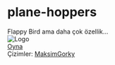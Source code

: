 # plane-hoppers
Flappy Bird ama daha çok özellik... \
![Logo](https://adigeweb.github.io/plane-hoppers/kaynak/logo.png "Logo") \
[Oyna](https://adigeweb.github.io/plane-hoppers) \
Çizimler: [MaksimGorky](https://github.com/MaksimGorky)
